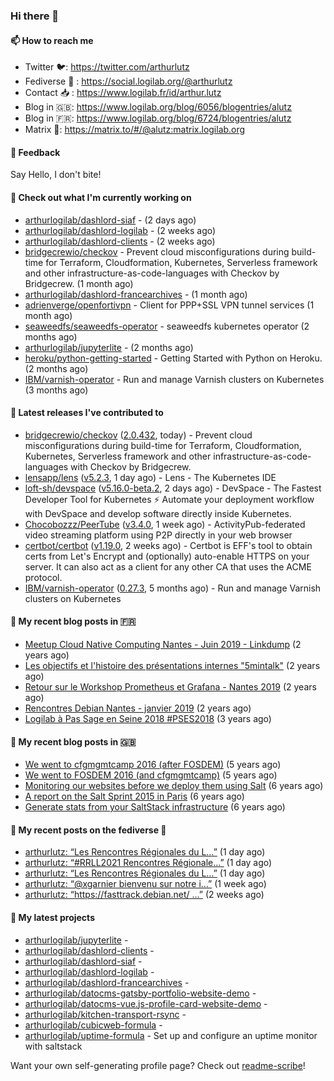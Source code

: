### Hi there 👋

#### 📫 How to reach me

- Twitter 🐦: https://twitter.com/arthurlutz
- Fediverse 🐘 : https://social.logilab.org/@arthurlutz
- Contact 📥 : https://www.logilab.fr/id/arthur.lutz
- Blog in 🇬🇧: https://www.logilab.org/blog/6056/blogentries/alutz
- Blog in 🇫🇷: https://www.logilab.org/blog/6724/blogentries/alutz
- Matrix 💬: https://matrix.to/#/@alutz:matrix.logilab.org

#### 💬 Feedback

Say Hello, I don't bite!

#### 👷 Check out what I'm currently working on

- [arthurlogilab/dashlord-siaf](https://github.com/arthurlogilab/dashlord-siaf) -  (2 days ago)
- [arthurlogilab/dashlord-logilab](https://github.com/arthurlogilab/dashlord-logilab) -  (2 weeks ago)
- [arthurlogilab/dashlord-clients](https://github.com/arthurlogilab/dashlord-clients) -  (2 weeks ago)
- [bridgecrewio/checkov](https://github.com/bridgecrewio/checkov) - Prevent cloud misconfigurations during build-time for Terraform, Cloudformation, Kubernetes, Serverless framework and other infrastructure-as-code-languages with Checkov by Bridgecrew. (1 month ago)
- [arthurlogilab/dashlord-francearchives](https://github.com/arthurlogilab/dashlord-francearchives) -  (1 month ago)
- [adrienverge/openfortivpn](https://github.com/adrienverge/openfortivpn) - Client for PPP&#43;SSL VPN tunnel services (1 month ago)
- [seaweedfs/seaweedfs-operator](https://github.com/seaweedfs/seaweedfs-operator) - seaweedfs kubernetes operator (2 months ago)
- [arthurlogilab/jupyterlite](https://github.com/arthurlogilab/jupyterlite) -  (2 months ago)
- [heroku/python-getting-started](https://github.com/heroku/python-getting-started) - Getting Started with Python on Heroku. (2 months ago)
- [IBM/varnish-operator](https://github.com/IBM/varnish-operator) - Run and manage Varnish clusters on Kubernetes (3 months ago)


#### 🔭 Latest releases I've contributed to

- [bridgecrewio/checkov](https://github.com/bridgecrewio/checkov) ([2.0.432](https://github.com/bridgecrewio/checkov/releases/tag/2.0.432), today) - Prevent cloud misconfigurations during build-time for Terraform, Cloudformation, Kubernetes, Serverless framework and other infrastructure-as-code-languages with Checkov by Bridgecrew.
- [lensapp/lens](https://github.com/lensapp/lens) ([v5.2.3](https://github.com/lensapp/lens/releases/tag/v5.2.3), 1 day ago) - Lens - The Kubernetes IDE
- [loft-sh/devspace](https://github.com/loft-sh/devspace) ([v5.16.0-beta.2](https://github.com/loft-sh/devspace/releases/tag/v5.16.0-beta.2), 2 days ago) - DevSpace - The Fastest Developer Tool for Kubernetes ⚡ Automate your deployment workflow with DevSpace and develop software directly inside Kubernetes.
- [Chocobozzz/PeerTube](https://github.com/Chocobozzz/PeerTube) ([v3.4.0](https://github.com/Chocobozzz/PeerTube/releases/tag/v3.4.0), 1 week ago) - ActivityPub-federated video streaming platform using P2P directly in your web browser
- [certbot/certbot](https://github.com/certbot/certbot) ([v1.19.0](https://github.com/certbot/certbot/releases/tag/v1.19.0), 2 weeks ago) - Certbot is EFF&#39;s tool to obtain certs from Let&#39;s Encrypt and (optionally) auto-enable HTTPS on your server.  It can also act as a client for any other CA that uses the ACME protocol.
- [IBM/varnish-operator](https://github.com/IBM/varnish-operator) ([0.27.3](https://github.com/IBM/varnish-operator/releases/tag/0.27.3), 5 months ago) - Run and manage Varnish clusters on Kubernetes

#### 📜 My recent blog posts in 🇫🇷

- [Meetup Cloud Native Computing Nantes - Juin 2019 - Linkdump](https://www.logilab.org/blogentry/10132594) (2 years ago)
- [Les objectifs et l&#39;histoire des présentations internes &#34;5mintalk&#34;](https://www.logilab.org/blogentry/10131689) (2 years ago)
- [Retour sur le Workshop Prometheus et Grafana - Nantes 2019](https://www.logilab.org/blogentry/10131299) (2 years ago)
- [Rencontres Debian Nantes - janvier 2019](https://www.logilab.org/blogentry/10131004) (2 years ago)
- [Logilab à Pas Sage en Seine 2018 #PSES2018](https://www.logilab.org/blogentry/10128951) (3 years ago)

#### 📜 My recent blog posts in 🇬🇧

- [We went to cfgmgmtcamp 2016 (after FOSDEM)](https://www.logilab.org/blogentry/4253513) (5 years ago)
- [We went to FOSDEM 2016 (and cfgmgmtcamp)](https://www.logilab.org/blogentry/4253406) (5 years ago)
- [Monitoring our websites before we deploy them using Salt](https://www.logilab.org/blogentry/288175) (6 years ago)
- [A report on the Salt Sprint 2015 in Paris](https://www.logilab.org/blogentry/288007) (6 years ago)
- [Generate stats from your SaltStack infrastructure](https://www.logilab.org/blogentry/283815) (6 years ago)

#### 📜 My recent posts on the fediverse 🐘

- [arthurlutz: “Les Rencontres Régionales du L…”](https://social.logilab.org/@arthurlutz/106970196259889099) (1 day ago)
- [arthurlutz: “#RRLL2021 Rencontres Régionale…”](https://social.logilab.org/@arthurlutz/106969806411499338) (1 day ago)
- [arthurlutz: “Les Rencontres Régionales du L…”](https://social.logilab.org/@arthurlutz/106969640159127217) (1 day ago)
- [arthurlutz: “@xgarnier bienvenu sur notre i…”](https://social.logilab.org/@arthurlutz/106906828698280630) (1 week ago)
- [arthurlutz: “https://fasttrack.debian.net/ …”](https://social.logilab.org/@arthurlutz/106895965886808494) (2 weeks ago)

#### 🌱 My latest projects

- [arthurlogilab/jupyterlite](https://github.com/arthurlogilab/jupyterlite) - 
- [arthurlogilab/dashlord-clients](https://github.com/arthurlogilab/dashlord-clients) - 
- [arthurlogilab/dashlord-siaf](https://github.com/arthurlogilab/dashlord-siaf) - 
- [arthurlogilab/dashlord-logilab](https://github.com/arthurlogilab/dashlord-logilab) - 
- [arthurlogilab/dashlord-francearchives](https://github.com/arthurlogilab/dashlord-francearchives) - 
- [arthurlogilab/datocms-gatsby-portfolio-website-demo](https://github.com/arthurlogilab/datocms-gatsby-portfolio-website-demo) - 
- [arthurlogilab/datocms-vue.js-profile-card-website-demo](https://github.com/arthurlogilab/datocms-vue.js-profile-card-website-demo) - 
- [arthurlogilab/kitchen-transport-rsync](https://github.com/arthurlogilab/kitchen-transport-rsync) - 
- [arthurlogilab/cubicweb-formula](https://github.com/arthurlogilab/cubicweb-formula) - 
- [arthurlogilab/uptime-formula](https://github.com/arthurlogilab/uptime-formula) -  Set up and configure an uptime monitor with saltstack



Want your own self-generating profile page? Check out [readme-scribe](https://github.com/muesli/readme-scribe)!
